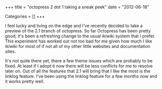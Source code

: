 +++
title = "octopress 2 dot 1 taking a sneak peek"
date = "2012-06-18"


Categories = []
+++

I feel lucky and living on the edge and I've recently decided to take
a preview of the 2.1 branch of octopress. So far Octopress has been
pretty good, it's been a refreshing change to the usual ikiwiki system
that I prefer. This experiment has worked out not too bad for me given
how much I like ikiwiki for most of if not all of my other little
websites and documentation sites.

It's not quite there yet, there a few theme issues which are probably
to be fixed. At least if I adopt it now there will be less conflicts
for me to resolve later on. Out of all the features that 2.1 will
bring that I like the most is the linklog feature. I've been using the
linklog feature for a few months now and it works pretty well.
